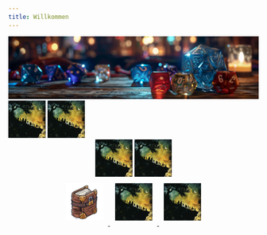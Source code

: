 ```yaml
---
title: Willkommen
---
```

<img src='dicendungeons01.png' alt="dice">
<a href=“content/npc“><img src='buttonnpc.png' alt="npc" width="75px" height="75px"></a>
<a href=“content/npc“><img src='buttonnpc.png' alt="npc" width="75px" height="75px"></a>
<center>
<a href=“content/npc“><img src='buttonnpc.png' alt="npc" width="75px" height="75px"></a>
<a href=3-NPC/Phandalin/Gundren-Felssucher><img src='buttonnpc.png' alt="npc" width="75px" height="75px"></a>
</center>



<center>
        <a href=“content/npc“><img src='questbook02.png' alt="npc" width="75px" height="75px" style="margin:10px">
        </a>
        <a href=3-NPC/Phandalin/Gundren-Felssucher><img src='buttonnpc.png' alt="npc" width="75px" height="75px" style="margin:10px">
        </a>
        <a href=3-NPC/Phandalin/Gundren-Felssucher><img src='buttonnpc.png' alt="npc" width="75px" height="75px" style="margin:10px">
        </a>
    </center>

